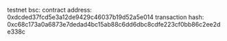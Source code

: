 testnet bsc:
contract address: 0xdcded37fcd5e3a12de9429c46037b19d52a5e014
transaction hash: 0xc68c173a0a6873e7dedad4bc15ab88c6dd6dbc8cdfe223cf0bb86c2ee2de338c